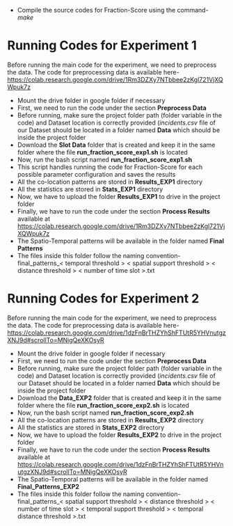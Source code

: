 * Compile the source codes for Fraction-Score using the command-  
  *make*

# Running Codes for Experiment 1
Before running the main code for the experiment, we need to preprocess the data. The code for preprocessing data is available here-  
https://colab.research.google.com/drive/1Rm3DZXy7NTbbee2zKgl721VjXQWpuk7z  
* Mount the drive folder in google folder if necessary
* First, we need to run the code under the section **Preprocess Data**
* Before running, make sure the project folder path (folder variable in the code) and Dataset location is correctly provided (_incidents.csv_ file of our Dataset should be located in a folder named **Data** which should be inside the project folder
* Download the **Slot Data** folder that is created and keep it in the same folder where the file **run_fraction_score_exp1.sh** is located
* Now, run the bash script named **run_fraction_score_exp1.sh**
* This script handles running the code for Fraction-Score for each possible parameter configuration and saves the results
* All the co-location patterns are stored in **Results_EXP1** directory
* All the statistics are stored in **Stats_EXP1** directory
* Now, we have to upload the folder **Results_EXP1** to drive in the project folder
* Finally, we have to run the code under the section **Process Results** available at https://colab.research.google.com/drive/1Rm3DZXy7NTbbee2zKgl721VjXQWpuk7z 
* The Spatio-Temporal patterns will be available in the folder named **Final Patterns**
* The files inside this folder follow the naming convention- final_patterns_< temporal threshold > < spatial support threshold > < distance threshold > < number of time slot >.txt

# Running Codes for Experiment 2
Before running the main code for the experiment, we need to preprocess the data. The code for preprocessing data is available here-  
https://colab.research.google.com/drive/1dzFnBrTHZYhShFTUtR5YHVnutgzXNJ9d#scrollTo=MNigQeXKOsyR  
* Mount the drive folder in google folder if necessary
* First, we need to run the code under the section **Preprocess Data**
* Before running, make sure the project folder path (folder variable in the code) and Dataset location is correctly provided (_incidents.csv_ file of our Dataset should be located in a folder named **Data** which should be inside the project folder
* Download the **Data_EXP2** folder that is created and keep it in the same folder where the file **run_fraction_score_exp2.sh** is located
* Now, run the bash script named **run_fraction_score_exp2.sh**
* All the co-location patterns are stored in **Results_EXP2** directory
* All the statistics are stored in **Stats_EXP2** directory
* Now, we have to upload the folder **Results_EXP2** to drive in the project folder
* Finally, we have to run the code under the section **Process Results** available at https://colab.research.google.com/drive/1dzFnBrTHZYhShFTUtR5YHVnutgzXNJ9d#scrollTo=MNigQeXKOsyR 
* The Spatio-Temporal patterns will be available in the folder named **Final_Patterns_EXP2**
* The files inside this folder follow the naming convention- final_patterns_< spatial support threshold > < distance threshold > < number of time slot > < temporal support threshold > < temporal distance threshold >.txt
